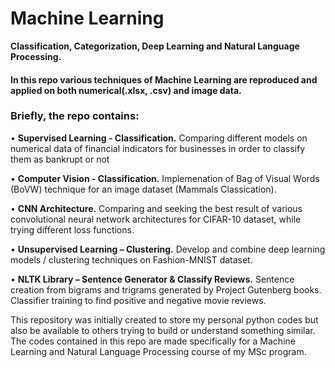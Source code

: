 # Machine Learning
**Classification, Categorization, Deep Learning and Natural Language Processing.**

#### In this repo various techniques of Machine Learning are reproduced and applied on both numerical(.xlsx, .csv) and image data. 

### Briefly, the repo contains:

  • **Supervised Learning - Classification.** Comparing different models on numerical data of financial indicators for businesses in order to classify them as bankrupt or not
  
  • **Computer Vision - Classification.** Implemenation of Bag of Visual Words (BoVW) technique for an image dataset (Mammals Classication).
  
  • **CNN Architecture.** Comparing and seeking the best result of various convolutional neural network architectures for CIFAR-10 dataset, while trying different loss functions.
  
  • **Unsupervised Learning – Clustering.** Develop and combine deep learning models / clustering techniques on Fashion-MNIST dataset.
  
  • **NLTK Library – Sentence Generator & Classify Reviews.** Sentence creation from bigrams and trigrams generated by Project Gutenberg books. Classifier training to find positive and negative movie reviews.

This repository was initially created to store my personal python codes but also be available to others trying to build or understand something similar.
The codes contained in this repo are made specifically for a Machine Learning and Natural Language Processing course of my MSc program.
